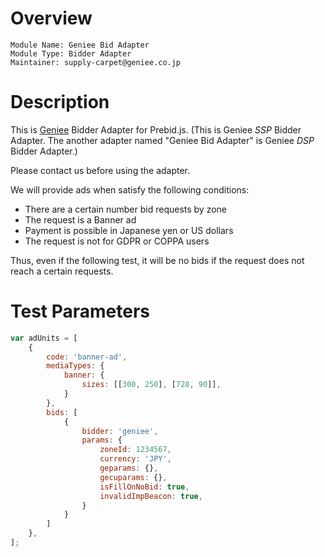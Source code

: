 # Overview

```
Module Name: Geniee Bid Adapter
Module Type: Bidder Adapter
Maintainer: supply-carpet@geniee.co.jp
```

# Description
This is [Geniee](https://geniee.co.jp) Bidder Adapter for Prebid.js.
(This is Geniee *SSP* Bidder Adapter. The another adapter named "Geniee Bid Adapter" is Geniee *DSP* Bidder Adapter.)

Please contact us before using the adapter.

We will provide ads when satisfy the following conditions:

- There are a certain number bid requests by zone
- The request is a Banner ad
- Payment is possible in Japanese yen or US dollars
- The request is not for GDPR or COPPA users

Thus, even if the following test, it will be no bids if the request does not reach a certain requests.

# Test Parameters

```js
var adUnits = [
    {
        code: 'banner-ad',
        mediaTypes: {
            banner: {
                sizes: [[300, 250], [728, 90]],
            }
        },
        bids: [
            {
                bidder: 'geniee',
                params: {
                    zoneId: 1234567,
                    currency: 'JPY',
                    geparams: {},
                    gecuparams: {},
                    isFillOnNoBid: true,
                    invalidImpBeacon: true,
                }
            }
        ]
    },
];
```
